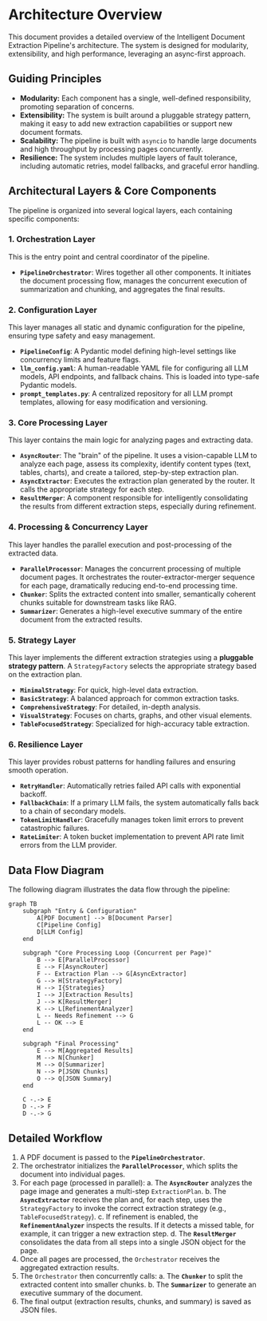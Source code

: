 # Architecture Overview

This document provides a detailed overview of the Intelligent Document Extraction Pipeline's architecture. The system is designed for modularity, extensibility, and high performance, leveraging an async-first approach.

## Guiding Principles

- **Modularity:** Each component has a single, well-defined responsibility, promoting separation of concerns.
- **Extensibility:** The system is built around a pluggable strategy pattern, making it easy to add new extraction capabilities or support new document formats.
- **Scalability:** The pipeline is built with `asyncio` to handle large documents and high throughput by processing pages concurrently.
- **Resilience:** The system includes multiple layers of fault tolerance, including automatic retries, model fallbacks, and graceful error handling.

## Architectural Layers & Core Components

The pipeline is organized into several logical layers, each containing specific components:

### 1. Orchestration Layer
This is the entry point and central coordinator of the pipeline.

- **`PipelineOrchestrator`**: Wires together all other components. It initiates the document processing flow, manages the concurrent execution of summarization and chunking, and aggregates the final results.

### 2. Configuration Layer
This layer manages all static and dynamic configuration for the pipeline, ensuring type safety and easy management.

- **`PipelineConfig`**: A Pydantic model defining high-level settings like concurrency limits and feature flags.
- **`llm_config.yaml`**: A human-readable YAML file for configuring all LLM models, API endpoints, and fallback chains. This is loaded into type-safe Pydantic models.
- **`prompt_templates.py`**: A centralized repository for all LLM prompt templates, allowing for easy modification and versioning.

### 3. Core Processing Layer
This layer contains the main logic for analyzing pages and extracting data.

- **`AsyncRouter`**: The "brain" of the pipeline. It uses a vision-capable LLM to analyze each page, assess its complexity, identify content types (text, tables, charts), and create a tailored, step-by-step extraction plan.
- **`AsyncExtractor`**: Executes the extraction plan generated by the router. It calls the appropriate strategy for each step.
- **`ResultMerger`**: A component responsible for intelligently consolidating the results from different extraction steps, especially during refinement.

### 4. Processing & Concurrency Layer
This layer handles the parallel execution and post-processing of the extracted data.

- **`ParallelProcessor`**: Manages the concurrent processing of multiple document pages. It orchestrates the router-extractor-merger sequence for each page, dramatically reducing end-to-end processing time.
- **`Chunker`**: Splits the extracted content into smaller, semantically coherent chunks suitable for downstream tasks like RAG.
- **`Summarizer`**: Generates a high-level executive summary of the entire document from the extracted results.

### 5. Strategy Layer
This layer implements the different extraction strategies using a **pluggable strategy pattern**. A `StrategyFactory` selects the appropriate strategy based on the extraction plan.

- **`MinimalStrategy`**: For quick, high-level data extraction.
- **`BasicStrategy`**: A balanced approach for common extraction tasks.
- **`ComprehensiveStrategy`**: For detailed, in-depth analysis.
- **`VisualStrategy`**: Focuses on charts, graphs, and other visual elements.
- **`TableFocusedStrategy`**: Specialized for high-accuracy table extraction.

### 6. Resilience Layer
This layer provides robust patterns for handling failures and ensuring smooth operation.

- **`RetryHandler`**: Automatically retries failed API calls with exponential backoff.
- **`FallbackChain`**: If a primary LLM fails, the system automatically falls back to a chain of secondary models.
- **`TokenLimitHandler`**: Gracefully manages token limit errors to prevent catastrophic failures.
- **`RateLimiter`**: A token bucket implementation to prevent API rate limit errors from the LLM provider.

## Data Flow Diagram

The following diagram illustrates the data flow through the pipeline:

```mermaid
graph TB
    subgraph "Entry & Configuration"
        A[PDF Document] --> B[Document Parser]
        C[Pipeline Config]
        D[LLM Config]
    end

    subgraph "Core Processing Loop (Concurrent per Page)"
        B --> E[ParallelProcessor]
        E --> F[AsyncRouter]
        F -- Extraction Plan --> G[AsyncExtractor]
        G --> H[StrategyFactory]
        H --> I{Strategies}
        I --> J[Extraction Results]
        J --> K[ResultMerger]
        K --> L[RefinementAnalyzer]
        L -- Needs Refinement --> G
        L -- OK --> E
    end

    subgraph "Final Processing"
        E --> M[Aggregated Results]
        M --> N[Chunker]
        M --> O[Summarizer]
        N --> P[JSON Chunks]
        O --> Q[JSON Summary]
    end

    C -.-> E
    D -.-> F
    D -.-> G
```

## Detailed Workflow

1.  A PDF document is passed to the **`PipelineOrchestrator`**.
2.  The orchestrator initializes the **`ParallelProcessor`**, which splits the document into individual pages.
3.  For each page (processed in parallel):
    a. The **`AsyncRouter`** analyzes the page image and generates a multi-step `ExtractionPlan`.
    b. The **`AsyncExtractor`** receives the plan and, for each step, uses the `StrategyFactory` to invoke the correct extraction strategy (e.g., `TableFocusedStrategy`).
    c. If refinement is enabled, the **`RefinementAnalyzer`** inspects the results. If it detects a missed table, for example, it can trigger a new extraction step.
    d. The **`ResultMerger`** consolidates the data from all steps into a single JSON object for the page.
4.  Once all pages are processed, the `Orchestrator` receives the aggregated extraction results.
5.  The `Orchestrator` then concurrently calls:
    a. The **`Chunker`** to split the extracted content into smaller chunks.
    b. The **`Summarizer`** to generate an executive summary of the document.
6.  The final output (extraction results, chunks, and summary) is saved as JSON files.